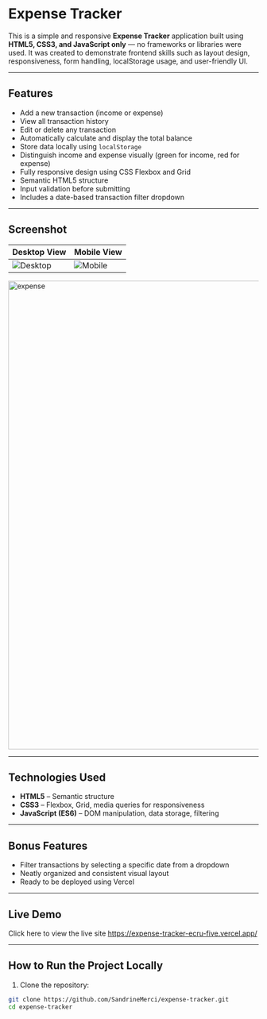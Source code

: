 # Expense Tracker

This is a simple and responsive **Expense Tracker** application built using **HTML5, CSS3, and JavaScript only** — no frameworks or libraries were used. It was created to demonstrate frontend skills such as layout design, responsiveness, form handling, localStorage usage, and user-friendly UI.

---

## Features

- Add a new transaction (income or expense)
- View all transaction history
- Edit or delete any transaction
- Automatically calculate and display the total balance
- Store data locally using `localStorage`
- Distinguish income and expense visually (green for income, red for expense)
- Fully responsive design using CSS Flexbox and Grid
- Semantic HTML5 structure
- Input validation before submitting
- Includes a date-based transaction filter dropdown

---

## Screenshot

| Desktop View | Mobile View |
|--------------|-------------|
| ![Desktop](screenshots/desktop.png) | ![Mobile](screenshots/mobile.png) |

<img width="944" alt="expense" src="https://github.com/user-attachments/assets/d4eba2a1-cf60-40fa-af2c-57a7ee030532" />


---

## Technologies Used

- **HTML5** – Semantic structure
- **CSS3** – Flexbox, Grid, media queries for responsiveness
- **JavaScript (ES6)** – DOM manipulation, data storage, filtering

---

## Bonus Features

- Filter transactions by selecting a specific date from a dropdown
- Neatly organized and consistent visual layout
- Ready to be deployed using Vercel

---

## Live Demo

Click here to view the live site
https://expense-tracker-ecru-five.vercel.app/

---

## How to Run the Project Locally

1. Clone the repository:

```bash
git clone https://github.com/SandrineMerci/expense-tracker.git
cd expense-tracker




